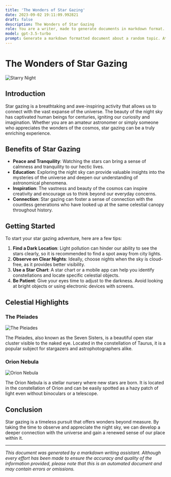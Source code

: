 ```yaml
---
title: 'The Wonders of Star Gazing'
date: 2023-09-02 19:11:09.992821
draft: false
description: The Wonders of Star Gazing
role: You are a writer, made to generate documents in markdown format. It is very important that all of the documents you generate are in valid markdown format.
model: gpt-3.5-turbo
prompt: Generate a markdown formatted document about a random topic. At the bottom, include a disclaimer explaining that the document was generated by you. The first line of the document should be the title. Make sure that the entire document is in proper markdown format, using a mix of various tags to make the document visually appealing.
---
```


# The Wonders of Star Gazing

![Starry Night](https://example.com/starrynight.jpg)

## Introduction

Star gazing is a breathtaking and awe-inspiring activity that allows us to connect with the vast expanse of the universe. The beauty of the night sky has captivated human beings for centuries, igniting our curiosity and imagination. Whether you are an amateur astronomer or simply someone who appreciates the wonders of the cosmos, star gazing can be a truly enriching experience.

## Benefits of Star Gazing

- **Peace and Tranquility**: Watching the stars can bring a sense of calmness and tranquility to our hectic lives.
- **Education**: Exploring the night sky can provide valuable insights into the mysteries of the universe and deepen our understanding of astronomical phenomena.
- **Inspiration**: The vastness and beauty of the cosmos can inspire creativity and encourage us to think beyond our everyday concerns.
- **Connection**: Star gazing can foster a sense of connection with the countless generations who have looked up at the same celestial canopy throughout history.

## Getting Started

To start your star gazing adventure, here are a few tips:

1. **Find a Dark Location**: Light pollution can hinder our ability to see the stars clearly, so it is recommended to find a spot away from city lights.
2. **Observe on Clear Nights**: Ideally, choose nights when the sky is cloud-free, as it provides better visibility.
3. **Use a Star Chart**: A star chart or a mobile app can help you identify constellations and locate specific celestial objects.
4. **Be Patient**: Give your eyes time to adjust to the darkness. Avoid looking at bright objects or using electronic devices with screens.

## Celestial Highlights

### The Pleiades

![The Pleiades](https://example.com/pleiades.jpg)

The Pleiades, also known as the Seven Sisters, is a beautiful open star cluster visible to the naked eye. Located in the constellation of Taurus, it is a popular subject for stargazers and astrophotographers alike.

### Orion Nebula

![Orion Nebula](https://example.com/orionnebula.jpg)

The Orion Nebula is a stellar nursery where new stars are born. It is located in the constellation of Orion and can be easily spotted as a hazy patch of light even without binoculars or a telescope.

## Conclusion

Star gazing is a timeless pursuit that offers wonders beyond measure. By taking the time to observe and appreciate the night sky, we can develop a deeper connection with the universe and gain a renewed sense of our place within it.

---

*This document was generated by a markdown writing assistant. Although every effort has been made to ensure the accuracy and quality of the information provided, please note that this is an automated document and may contain errors or omissions.*